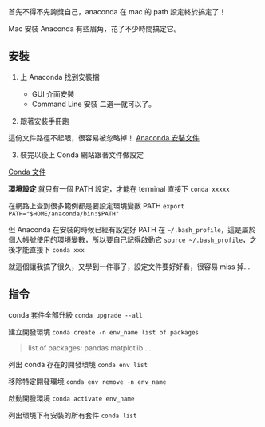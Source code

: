 首先不得不先誇獎自己，anaconda 在 mac 的 path 設定終於搞定了！

Mac 安裝 Anaconda 有些眉角，花了不少時間搞定它。

## 安裝

1. 上 Anaconda 找到安裝檔

   - GUI 介面安裝
   - Command Line 安裝
     二選一就可以了。

2. 跟著安裝手冊跑

這份文件路徑不起眼，很容易被忽略掉！
[Anaconda 安裝文件](http://docs.anaconda.com/anaconda/install/mac-os/#macos-graphical-install)

3. 裝完以後上 Conda 網站跟著文件做設定

[Conda 文件](https://conda.io/docs/user-guide/install/macos.html#install-macos-silent)

**環境設定**
就只有一個 PATH 設定，才能在 terminal 直接下 `conda xxxxx`

在網路上查到很多範例都是要設定環境變數 PATH
`export PATH="$HOME/anaconda/bin:$PATH"`

但 Anaconda 在安裝的時候已經有設定好 PATH 在 `~/.bash_profile`，這是屬於個人帳號使用的環境變數，所以要自己記得啟動它 `source ~/.bash_profile`，之後才能直接下 `conda xxx`

就這個讓我搞了很久，又學到一件事了，設定文件要好好看，很容易 miss 掉...

## 指令

conda 套件全部升級 `conda upgrade --all`

建立開發環境 `conda create -n env_name list of packages`

> list of packages: pandas matplotlib ...

列出 conda 存在的開發環境 `conda env list`

移除特定開發環境 `conda env remove -n env_name`

啟動開發環境 `conda activate env_name`

列出環境下有安裝的所有套件 `conda list`
